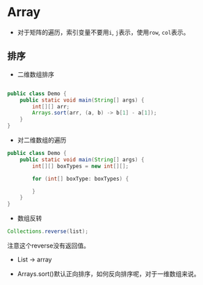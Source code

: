 # Array

- 对于矩阵的遍历，索引变量不要用`i`, `j`表示，使用`row`, `col`表示。

## 排序

- 二维数组排序
```java

public class Demo {
    public static void main(String[] args) {
        int[][] arr;
        Arrays.sort(arr, (a, b) -> b[1] - a[1]);
    }
}
```

- 对二维数组的遍历
```java
public class Demo {
    public static void main(String[] args) {
        int[][] boxTypes = new int[][];

        for (int[] boxType: boxTypes) {

        }
    }
}
```

- 数组反转
```java
Collections.reverse(list);
```
注意这个reverse没有返回值。

- List -> array

- Arrays.sort()默认正向排序，如何反向排序呢，对于一维数组来说。
